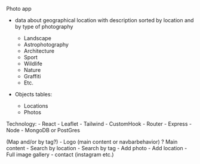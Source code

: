 Photo app

- data about geographical location with description sorted by location and by type of photography
    - Landscape
    - Astrophotography
    - Architecture
    - Sport
    - Wildlife
    - Nature
    - Graffiti
    - Etc.

- Objects tables:
    - Locations
    - Photos

Technology: 
    - React
        - Leaflet
        - Tailwind
        - CustomHook
        - Router
    - Express
    - Node
    - MongoDB or PostGres

<IntroPage />    
    <LandingPage /> 
        <NavBar />
        <MainContent /> (Map and/or by tag?)
        <SpecificLocation />
            <ImageGallery />
        <FullImageGallery />
        <AddLocation />
        <AddPhoto />


<Navbar />
    - Logo (main content or navbarbehavior)
    ? Main content
    - Search by location
    - Search by tag
    - Add photo
    - Add location
    - Full image gallery
    - contact (instagram etc.)